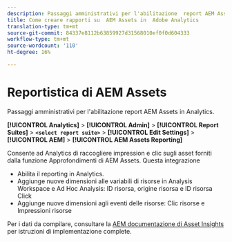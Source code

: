 ```yaml
---
description: Passaggi amministrativi per l'abilitazione  report AEM Assets in Analytics.
title: Come creare rapporti su  AEM Assets in  Adobe Analytics
translation-type: tm+mt
source-git-commit: 84337e8112b63859927d31568010ef0f0d604333
workflow-type: tm+mt
source-wordcount: '110'
ht-degree: 16%

---
```



# Reportistica di AEM Assets

Passaggi amministrativi per l&#39;abilitazione  report AEM Assets in Analytics.

**[!UICONTROL Analytics]** > **[!UICONTROL Admin]** > **[!UICONTROL Report Suites]** > **`<select report suite>`** > **[!UICONTROL Edit Settings]** > **[!UICONTROL AEM]** > **[!UICONTROL AEM Assets Reporting]**

Consente ad Analytics di raccogliere impression e clic sugli asset forniti dalla funzione Approfondimenti di AEM Assets. Questa integrazione

* Abilita il reporting in Analytics.
* Aggiunge nuove dimensioni alle variabili di risorse in  Analysis Workspace e  Ad Hoc Analysis: ID risorsa, origine risorsa e ID risorsa Click
* Aggiunge nuove dimensioni agli eventi delle risorse: Clic risorse e Impressioni risorse

Per i dati da compilare, consultare la [AEM documentazione di Asset Insights](https://docs.adobe.com/docs/en/aem/6-2/author/assets/managing-assets-touch-ui/asset-insights.html) per istruzioni di implementazione complete.
